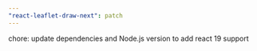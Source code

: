 ```yaml
---
"react-leaflet-draw-next": patch
---
```


chore: update dependencies and Node.js version to add react 19 support
